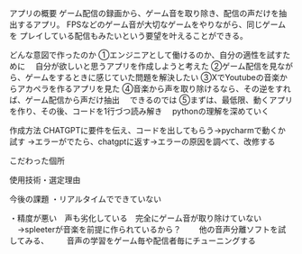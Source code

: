 アプリの概要
ゲーム配信の録画から、ゲーム音を取り除き、配信の声だけを抽出するアプリ。
FPSなどのゲーム音が大切なゲームをやりながら、同じゲームを
プレイしている配信もみたいという要望を叶えることができる。

どんな意図で作ったのか
 ①エンジニアとして働けるのか、自分の適性を試すために
　自分が欲しいと思うアプリを作成しようと考えた
 ②ゲーム配信を見ながら、ゲームをするときに感じていた問題を解決したい
 ③XでYoutubeの音楽からアカペラを作るアプリを見た
 ④音楽から声を取り除けるなら、その逆をすれば、ゲーム配信から声だけ抽出
　できるのでは
 ⑤まずは、最低限、動くアプリを作り、その後、コードを1行づつ読み解き
　pythonの理解を深めていく

作成方法
CHATGPTに要件を伝え、コードを出してもらう→pycharmで動くか試す
→エラーがでたら、chatgptに返す→エラーの原因を調べて、改修する

こだわった個所

使用技術・選定理由

今後の課題
・リアルタイムでできていない


・精度が悪い　声も劣化している　完全にゲーム音が取り除けていない
　→spleeterが音楽を前提に作られているから？
　　他の音声分離ソフトを試してみる、
　　音声の学習をゲーム毎や配信者毎にチューニングする
